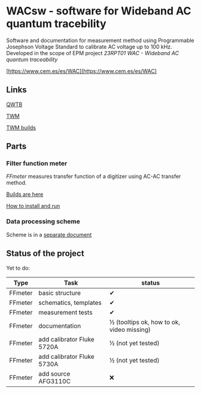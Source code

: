 # WACsw - software for Wideband AC quantum tracebility

Software and documentation for measurement method using Programmable Josephson Voltage Standard to calibrate AC voltage up to 100 kHz.
Developed in the scope of EPM project *23RPT01 WAC - Wideband AC quantum traceability*

[https://www.cem.es/es/WAC](https://www.cem.es/es/WAC)

## Links

[QWTB](https://qwtb.github.io/qwtb/)

[TWM](https://github.com/smaslan/TWM)

[TWM builds](https://github.com/smaslan/TWM-builds)

## Parts
### Filter function meter
*FFmeter* measures transfer function of a digitizer using AC-AC transfer method.

[Builds are here](https://github.com/KaeroDot/WACsw/tree/master/control_software/Filter%20function%20meter%20builds)

[How to install and run](https://github.com/KaeroDot/WACsw/blob/master/control_software/Filter%20function%20meter%20builds/How%20to%20install%20and%20run%20FFmeter.md)

### Data processing scheme
Scheme is in a [separate document](https://github.com/KaeroDot/WACsw/blob/master/doc/WACsw_requirements.md)

## Status of the project
Yet to do:

Type | Task | status
-----|------|--------
FFmeter | basic structure | ✔
FFmeter | schematics, templates | ✔
FFmeter | measurement tests | ✔
FFmeter | documentation | ½ (tooltips ok, how to ok, video missing)
FFmeter | add calibrator Fluke 5720A | ½ (not yet tested)
FFmeter | add calibrator Fluke 5730A | ½ (not yet tested)
FFmeter | add source AFG3110C | ❌
